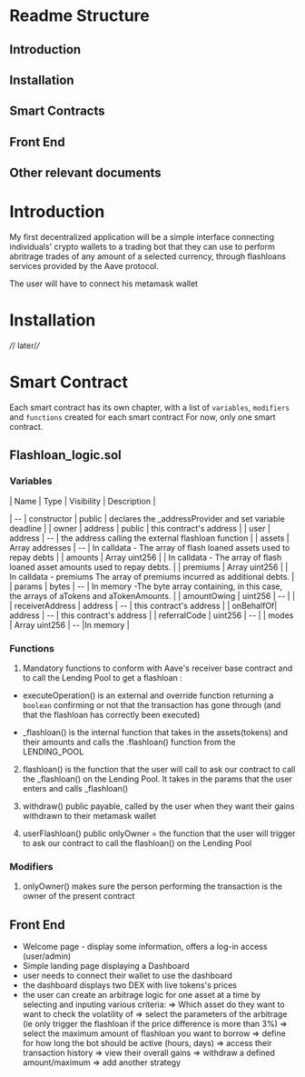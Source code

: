 # Readme Structure

## Introduction

## Installation

## Smart Contracts

## Front End

## Other relevant documents

# Introduction

My first decentralized application will be a simple interface connecting individuals' crypto wallets to a trading bot that they can use to perform abritrage trades of any amount of a selected currency, through flashloans services provided by the Aave protocol.

The user will have to connect his metamask wallet

# Installation

_/_/ later/_/_

# Smart Contract

Each smart contract has its own chapter, with a list of `variables`, `modifiers` and `functions` created for each smart contract
For now, only one smart contract.

## Flashloan_logic.sol

### Variables

| Name | Type | Visibility | Description |

| -- | constructor | public | declares the \_addressProvider and set variable deadline |
| owner | address | public | this contract's address |
| user | address | -- | the address calling the external flashloan function |
| assets | Array addresses | -- | In calldata - The array of flash loaned assets used to repay debts |
| amounts | Array uint256 | | In calldata - The array of flash loaned asset amounts used to repay debts. |
| premiums | Array uint256 | | In calldata - premiums The array of premiums incurred as additional debts. |
| params | bytes | -- | In memory -The byte array containing, in this case, the arrays of aTokens and aTokenAmounts. |
| amountOwing | uint256 | -- | |
| receiverAddress | address | -- | this contract's address |
| onBehalfOf| address | -- | this contract's address |
| referralCode | uint256 | -- |
| modes | Array uint256 | -- |In memory |

### Functions

1. Mandatory functions to conform with Aave's receiver base contract and to call the Lending Pool to get a flashloan :

- executeOperation() is an external and override function returning a `boolean` confirming or not that the transaction has gone through (and that the flashloan has correctly been executed)

- \_flashloan() is the internal function that takes in the assets(tokens) and their amounts and calls the .flashloan() function from the LENDING_POOL

2. flashloan() is the function that the user will call to ask our contract to call the \_flashloan() on the Lending Pool. It takes in the params that the user enters and calls \_flashloan()

3. withdraw() public payable, called by the user when they want their gains withdrawn to their metamask wallet

4. userFlashloan() public onlyOwner = the function that the user will trigger to ask our contract to call the flashloan() on the Lending Pool

### Modifiers

1. onlyOwner() makes sure the person performing the transaction is the owner of the present contract

## Front End

- Welcome page - display some information, offers a log-in access (user/admin)
- Simple landing page displaying a Dashboard
- user needs to connect their wallet to use the dashboard
- the dashboard displays two DEX with live tokens's prices
- the user can create an arbitrage logic for one asset at a time by selecting and inputing various criteria:
  => Which asset do they want to want to check the volatility of
  => select the parameters of the arbitrage (ie only trigger the flashloan if the price difference is more than 3%)
  => select the maximum amount of flashloan you want to borrow
  => define for how long the bot should be active (hours, days)
  => access their transaction history
  => view their overall gains
  => withdraw a defined amount/maximum
  => add another strategy
